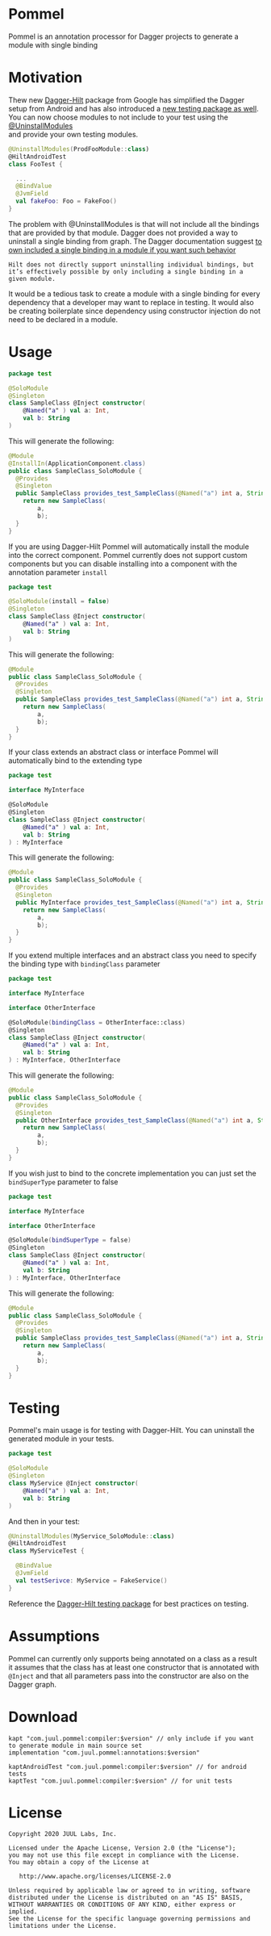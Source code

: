# Pommel

Pommel is an annotation processor for Dagger projects to generate a module with single binding

# Motivation

Thew new [Dagger-Hilt](https://dagger.dev/hilt/) package from Google has simplified the Dagger setup from
Android and has also introduced a [new testing package as well](https://dagger.dev/hilt/testing). You can now choose modules
to not include to your test using the [@UninstallModules](https://dagger.dev/api/latest/dagger/hilt/android/testing/UninstallModules.html)  
and provide your own testing modules.

```kotlin
@UninstallModules(ProdFooModule::class)
@HiltAndroidTest
class FooTest {

  ...
  @BindValue
  @JvmField
  val fakeFoo: Foo = FakeFoo()
}
```
The problem with @UninstallModules is that will not include all the bindings that are provided by that module. Dagger does
not provided a way to uninstall a single binding from graph. The Dagger documentation suggest [to own included a single
binding in a module if you want such behavior](https://dagger.dev/hilt/testing)

```
Hilt does not directly support uninstalling individual bindings, but it’s effectively possible by only including a single binding in a given module.
```

It would be a tedious task to create a module with a single binding for every dependency that a developer may want to replace in testing. It would also be creating
boilerplate since dependency using constructor injection do not need to be declared in a module.

# Usage

```kotlin
package test 

@SoloModule
@Singleton
class SampleClass @Inject constructor(
    @Named("a" ) val a: Int,
    val b: String
)
```

This will generate the following:

```java
@Module
@InstallIn(ApplicationComponent.class)
public class SampleClass_SoloModule {
  @Provides
  @Singleton
  public SampleClass provides_test_SampleClass(@Named("a") int a, String b) {
    return new SampleClass(
        a,
        b);
  }
}
```

If you are using Dagger-Hilt Pommel will automatically install the module into the correct component. Pommel currently does not support custom
components but you can disable installing into a component with the annotation parameter `install`

```kotlin
package test 

@SoloModule(install = false)
@Singleton
class SampleClass @Inject constructor(
    @Named("a" ) val a: Int,
    val b: String
)
```

This will generate the following:

```java
@Module
public class SampleClass_SoloModule {
  @Provides
  @Singleton
  public SampleClass provides_test_SampleClass(@Named("a") int a, String b) {
    return new SampleClass(
        a,
        b);
  }
}
```

If your class extends an abstract class or interface Pommel will automatically bind to the extending type

```kotlin
package test 

interface MyInterface

@SoloModule
@Singleton
class SampleClass @Inject constructor(
    @Named("a" ) val a: Int,
    val b: String
) : MyInterface
```

This will generate the following:

```java
@Module
public class SampleClass_SoloModule {
  @Provides
  @Singleton
  public MyInterface provides_test_SampleClass(@Named("a") int a, String b) {
    return new SampleClass(
        a,
        b);
  }
}
```

If you extend multiple interfaces and an abstract class you need to specify the binding type with `bindingClass` parameter


```kotlin
package test 

interface MyInterface

interface OtherInterface

@SoloModule(bindingClass = OtherInterface::class)
@Singleton
class SampleClass @Inject constructor(
    @Named("a" ) val a: Int,
    val b: String
) : MyInterface, OtherInterface
```

This will generate the following:

```java
@Module
public class SampleClass_SoloModule {
  @Provides
  @Singleton
  public OtherInterface provides_test_SampleClass(@Named("a") int a, String b) {
    return new SampleClass(
        a,
        b);
  }
}
```

If you wish just to bind to the concrete implementation you can just set the `bindSuperType` parameter to false

```kotlin
package test 

interface MyInterface

interface OtherInterface

@SoloModule(bindSuperType = false)
@Singleton
class SampleClass @Inject constructor(
    @Named("a" ) val a: Int,
    val b: String
) : MyInterface, OtherInterface
```

This will generate the following:

```java
@Module
public class SampleClass_SoloModule {
  @Provides
  @Singleton
  public SampleClass provides_test_SampleClass(@Named("a") int a, String b) {
    return new SampleClass(
        a,
        b);
  }
}
```

# Testing

Pommel's main usage is for testing with Dagger-Hilt. You can uninstall the generated module in your tests.

```kotlin
package test 

@SoloModule
@Singleton
class MyService @Inject constructor(
    @Named("a" ) val a: Int,
    val b: String
)
```

And then in your test:

```kotlin
@UninstallModules(MyService_SoloModule::class)
@HiltAndroidTest
class MyServiceTest {

  @BindValue
  @JvmField
  val testSerivce: MyService = FakeService()
}
```

Reference the [Dagger-Hilt testing package](https://dagger.dev/hilt/testing) for best practices on testing.

# Assumptions

Pommel can currently only supports being annotated on a class as a result it assumes that the class has at least one constructor that is annotated with `@Inject` and
that all parameters pass into the constructor are also on the Dagger graph.

# Download

```
kapt "com.juul.pommel:compiler:$version" // only include if you want to generate module in main source set 
implementation "com.juul.pommel:annotations:$version"

kaptAndroidTest "com.juul.pommel:compiler:$version" // for android tests
kaptTest "com.juul.pommel:compiler:$version" // for unit tests
```

# License

```
Copyright 2020 JUUL Labs, Inc.

Licensed under the Apache License, Version 2.0 (the "License");
you may not use this file except in compliance with the License.
You may obtain a copy of the License at

   http://www.apache.org/licenses/LICENSE-2.0

Unless required by applicable law or agreed to in writing, software
distributed under the License is distributed on an "AS IS" BASIS,
WITHOUT WARRANTIES OR CONDITIONS OF ANY KIND, either express or implied.
See the License for the specific language governing permissions and
limitations under the License.

